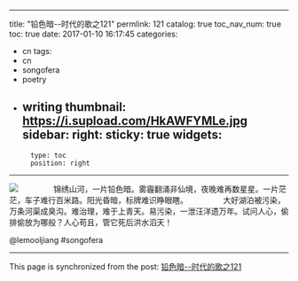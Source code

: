 
---
title: "铅色暗--时代的歌之121"
permlink: 121
catalog: true
toc_nav_num: true
toc: true
date: 2017-01-10 16:17:45
categories:
- cn
tags:
- cn
- songofera
- poetry
- writing
thumbnail: https://i.supload.com/HkAWFYMLe.jpg
sidebar:
    right:
        sticky: true
widgets:
    -
        type: toc
        position: right
---


![](https://i.supload.com/HkAWFYMLe.jpg)
　　
　　锦绣山河，一片铅色暗。雾霾翻涌非仙境，夜晚难再数星星。一片茫茫，车子难行百米路。阳光昏暗，标牌难识睁眼瞎。
　　
　　大好湖泊被污染，万条河渠成臭沟。难治理，难于上青天。易污染，一泄汪洋遗万年。试问人心，偷排偷放为哪般？人心苟且，管它死后洪水滔天！

 @lemooljiang       #songofera

- - -

This page is synchronized from the post: [铅色暗--时代的歌之121](https://steemit.com/@lemooljiang/121)

